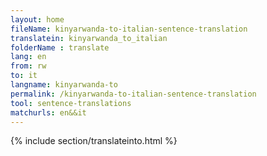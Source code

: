 ```yaml
---
layout: home
fileName: kinyarwanda-to-italian-sentence-translation
translatein: kinyarwanda_to_italian
folderName : translate
lang: en
from: rw
to: it
langname: kinyarwanda-to
permalink: /kinyarwanda-to-italian-sentence-translation
tool: sentence-translations
matchurls: en&&it
---
```

{% include section/translateinto.html %}
